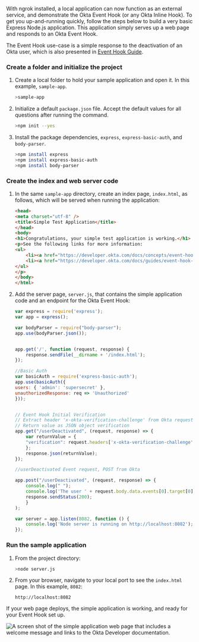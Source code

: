 
With ngrok installed, a local application can now function as an external service, and demonstrate the Okta Event Hook (or any Okta Inline Hook). To get you up-and-running quickly, follow the steps below to build a very basic Express Node.js application. This application simply serves up a web page and responds to an Okta Event Hook.

The Event Hook use-case is a simple response to the deactivation of an Okta user, which is also presented in [Event Hook Guide](/docs/guides/event-hook-implementation/overview).

### Create a folder and initialize the project

1. Create a local folder to hold your sample application and open it. In this example, `sample-app`.

    ```bash
    >sample-app
    ```

1. Initialize a default `package.json` file. Accept the default values for all questions after running the command.

    ```bash
    >npm init --yes
    ```

1. Install the package dependencies, `express`, `express-basic-auth`, and `body-parser`.

    ```bash
    >npm install express
    >npm install express-basic-auth
    >npm install body-parser
    ```

### Create the index and web server code

1. In the same `sample-app` directory, create an index page, `index.html`, as follows, which will be served when running the application:

    ```HTML
    <head>
    <meta charset="utf-8" />
    <title>Simple Test Application</title>
    </head>
    <body>
    <h1>Congratulations, your simple test application is working.</h1>
    <p>See the following links for more information:
    <ul>
        <li><a href="https://developer.okta.com/docs/concepts/event-hooks">Event Hook Concepts</a></li>
        <li><a href="https://developer.okta.com/docs/guides/event-hook-implementation/nodejs/overview/">Event Hook Guides</a></li>
    </ul>
    </p>
    </body>
    </html>
    ```

2. Add the server page, `server.js`, that contains the simple application code and an endpoint for the Okta Event Hook:

    ```JavaScript
    var express = require('express');
    var app = express();

    var bodyParser = require("body-parser");
    app.use(bodyParser.json());


    app.get('/', function (request, response) {
        response.sendFile(__dirname + '/index.html');
    });

    //Basic Auth
    var basicAuth = require('express-basic-auth');
    app.use(basicAuth({
    users: { 'admin': 'supersecret' },
    unauthorizedResponse: req => 'Unauthorized'
    }));


    // Event Hook Initial Verification
    // Extract header 'x-okta-verification-challenge' from Okta request
    // Return value as JSON object verification
    app.get("/userDeactivated", (request, response) => {
        var returnValue = {
        "verification": request.headers['x-okta-verification-challenge'],
        };
        response.json(returnValue);
    });

    //userDeactivated Event request, POST from Okta

    app.post("/userDeactivated", (request, response) => {
        console.log(" ");
        console.log('The user ' + request.body.data.events[0].target[0]["displayName"] + " has been deactivated on the Okta org!");
        response.sendStatus(200);
        }
    );

    var server = app.listen(8082, function () {
        console.log('Node server is running on http://localhost:8082');
    });
    ```

### Run the sample application

1. From the project directory:

    ```bash
    >node server.js
    ```

1. From your browser, navigate to your local port to see the `index.html` page. In this example, `8082`:

    `http://localhost:8082`

If your web page deploys, the simple application is working, and ready for your Event Hook set up.

![A screen shot of the simple application web page that includes a welcome message and links to the Okta Developer documentation.](/img/ngrok-and-event-hooks-simple-app.png)